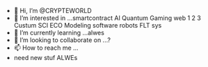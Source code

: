 - 👋 Hi, I’m @CRYPTEWORLD
- 👀 I’m interested in ...smartcontract AI Quantum Gaming web 1 2 3 Custum SCI ECO Modeling software robots FLT sys
- 🌱 I’m currently learning ...alwes
- 💞️ I’m looking to collaborate on ...?
- 📫 How to reach me ...
- need new stuf ALWEs 
<!---
CRYPTEWORLD/CRYPTEWORLD is a ✨ special ✨ repository because its `README.md` (this file) appears on your GitHub profile.
You can click the Preview link to take a look at your changes.
--->
